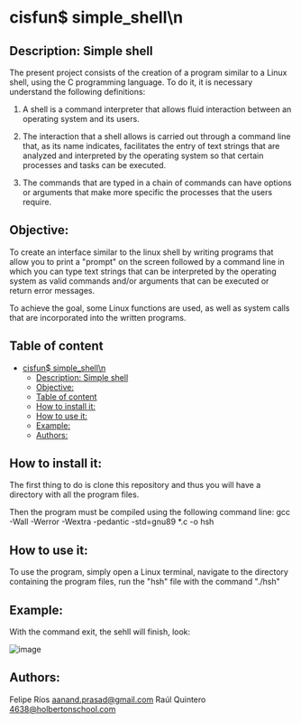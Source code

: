 # cisfun$ simple_shell\n 

## Description: Simple shell

The present project consists of the creation of a program similar to a Linux shell, using the C programming language. To do it, it is necessary understand the following definitions:

1. A shell is a command interpreter that allows fluid interaction between an operating system and its users.

2. The interaction that a shell allows is carried out through a command line that, as its name indicates, facilitates the entry of text strings that are analyzed and interpreted by the operating system so that certain processes and tasks can be executed.

3. The commands that are typed in a chain of commands can have options or arguments that make more specific the processes that the users require.

## Objective: 

To create an interface similar to the linux shell by writing programs that allow you to print a "prompt" on the screen followed by a command line in which you can type text strings that can be interpreted by the operating system as valid commands and/or arguments that can be executed or return error messages.

To achieve the goal, some Linux functions are used, as well as system calls that are incorporated into the written programs.

## Table of content

- [cisfun$ simple_shell\n](#cisfun-simple_shell\n)
    - [Description: Simple shell](#description-simple-shell)
    - [Objective:](#objective)
    - [Table of content](#table-of-content)
    - [How to install it:](#how-to-install-it)
    - [How to use it:](#how-to-use-it)
    - [Example:](#example)
    - [Authors:](#authors)

## How to install it:
The first thing to do is clone this repository and thus you will have a directory with all the program files.

Then the program must be compiled using the following command line: gcc -Wall -Werror -Wextra -pedantic -std=gnu89 *.c -o hsh

## How to use it: 

To use the program, simply open a Linux terminal, navigate to the directory containing the program files, run the "hsh" file with the command "./hsh"

## Example:

With the command exit, the sehll will finish, look:

![image](https://user-images.githubusercontent.com/98775024/164604943-0c02d02b-4c21-4b89-9a97-2b159c484560.png)


## Authors:
  Felipe Ríos <aanand.prasad@gmail.com>
  Raúl Quintero <4638@holbertonschool.com>
